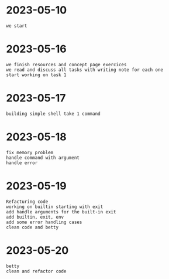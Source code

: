 # 2023-05-10
	we start
# 2023-05-16
	we finish resources and concept page exercices
	we read and discuss all tasks with writing note for each one
	start working on task 1
# 2023-05-17
	building simple shell take 1 command
# 2023-05-18
	fix memory problem
	handle command with argument
	handle error
# 2023-05-19
	Refacturing code
	working on builtin starting with exit
	add handle arguments for the built-in exit
	add builtin, exit, env
	add some error handling cases
	clean code and betty
# 2023-05-20
	betty
	clean and refactor code
